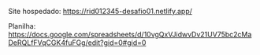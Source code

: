 Site hospedado: https://rid012345-desafio01.netlify.app/

Planilha: https://docs.google.com/spreadsheets/d/10vgQxVJidwvDv21UV75bc2cMaDeRQLfFVqCGK4fuFGg/edit?gid=0#gid=0
